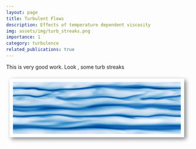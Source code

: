 ```yaml
---
layout: page
title: Turbulent Flows
description: Effects of temperature dependent viscosity 
img: assets/img/turb_streaks.png
importance: 1
category: turbulence
related_publications: true
---
```


This is very good work. Look , some turb streaks

![turbulent_streaks](/assets/img/turb_streaks.png)

